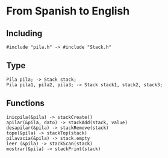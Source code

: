 # From Spanish to English

## Including

```plain
#include "pila.h" -> #include "Stack.h"
```

## Type

```plain
Pila pila; -> Stack stack;
Pila pila1, pila2, pila3; -> Stack stack1, stack2, stack3;
```

## Functions

```plain
inicpila(&pila) -> stackCreate()
apilar(&pila, dato) -> stackAdd(stack, value)
desapilar(&pila) -> stackRemove(stack)
tope(&pila) -> stackTop(stack)
pilavacia(&pila) -> stack.empty
leer (&pila) -> stackScan(stack)
mostrar(&pila) -> stackPrint(stack)
```
